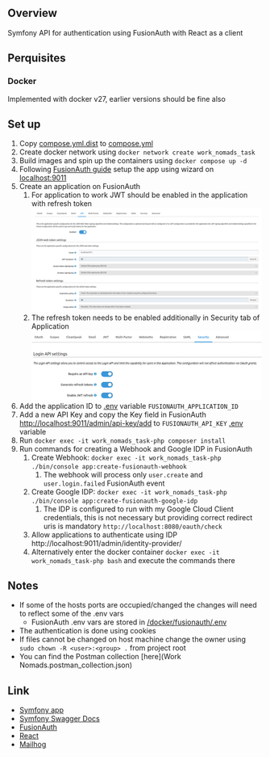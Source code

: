 ## Overview

Symfony API for authentication using FusionAuth with React as a client

## Perquisites

### Docker

Implemented with docker v27, earlier versions should be fine also

## Set up

1. Copy [compose.yml.dist](compose.yml.dist) to [compose.yml](compose.yml)
2. Create docker network using `docker network create work_nomads_task`
3. Build images and spin up the containers using `docker compose up -d`
4. Following [FusionAuth guide](https://fusionauth.io/docs/quickstarts/5-minute-docker#2-complete-the-setup-wizard) setup the app using wizard on [localhost:9011](http://localhost:9011)
5. Create an application on FusionAuth
   1. For application to work JWT should be enabled in the application with refresh token ![JWT Config](/docs/jwt_config.png "JWT Config")
   2. The refresh token needs to be enabled additionally in Security tab of Application ![JWT Refresh Token](/docs/jwt_refresh_config.png "JWT Refresh Token")
6. Add the application ID to [.env](.env) variable `FUSIONAUTH_APPLICATION_ID`
7. Add a new API Key and copy the Key field in FusionAuth [http://localhost:9011/admin/api-key/add](http://localhost:9011/admin/api-key/add) to `FUSIONAUTH_API_KEY` [.env](.env) variable
8. Run `docker exec -it work_nomads_task-php composer install`
9. Run commands for creating a Webhook and Google IDP in FusionAuth
    1. Create Webhook: `docker exec -it work_nomads_task-php ./bin/console app:create-fusionauth-webhook`
       1. The webhook will process only `user.create` and `user.login.failed` FusionAuth event
    2. Create Google IDP: `docker exec -it work_nomads_task-php ./bin/console app:create-fusionauth-google-idp`
       1. The IDP is configured to run with my Google Cloud Client credentials, this is not necessary but providing correct redirect uris is mandatory `http://localhost:8080/oauth/check`
    3. Allow applications to authenticate using IDP http://localhost:9011/admin/identity-provider/
    4. Alternatively enter the docker container `docker exec -it work_nomads_task-php bash` and execute the commands there

## Notes

- If some of the hosts ports are occupied/changed the changes will need to reflect some of the .env vars
   - FusionAuth .env vars are stored in [/docker/fusionauth/.env](docker/fusionauth/.env)
- The authentication is done using cookies
- If files cannot be changed on host machine change the owner using `sudo chown -R <user>:<group> .` from project root
- You can find the Postman collection [here](Work Nomads.postman_collection.json)

## Link

- [Symfony app](http://localhost:8080)
- [Symfony Swagger Docs](http://localhost:8080/api/doc)
- [FusionAuth](http://localhost:9011)
- [React](http://localhost:3000)
- [Mailhog](http://localhost:8025)